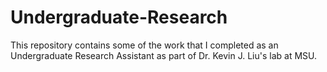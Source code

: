 # Undergraduate-Research
This repository contains some of the work that I completed as an Undergraduate Research Assistant as part of Dr. Kevin J. Liu's lab at MSU.
